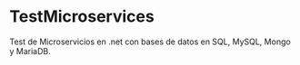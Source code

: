 # TestMicroservices
Test de Microservicios en .net con bases de datos en SQL, MySQL, Mongo y MariaDB.
